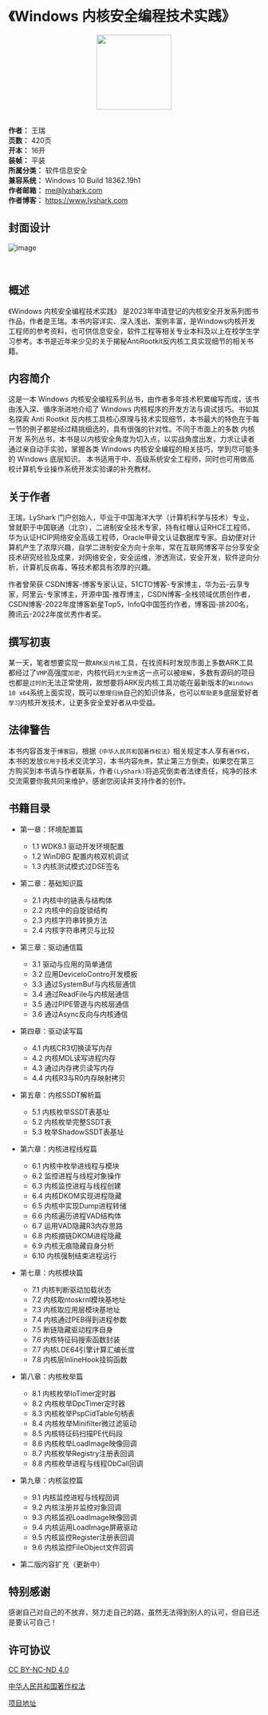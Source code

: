# 《Windows 内核安全编程技术实践》

<div align=center>
<img width="150" src="https://user-images.githubusercontent.com/52789403/201465673-01dd7d47-7092-4523-b828-8af16030b979.png" />
</div>

<br>

**作者：** 王瑞<br>
**页数：** 420页<br>
**开本：** 16开<br>
**装帧：** 平装<br>
**所属分类：** 软件信息安全<br>
**兼容系统：** Windows 10 Build 18362.19h1<br>
**作者邮箱：** me@lyshark.com<br>
**作者博客：** https://www.lyshark.com<br>

## 封面设计

![image](https://user-images.githubusercontent.com/52789403/202657410-d5259dfb-8161-4579-bb3b-5c775b9deed1.png)

<br>

## 概述

《Windows 内核安全编程技术实践》 是2023年申请登记的内核安全开发系列图书作品，作者是王瑞。本书内容详实、深入浅出、案例丰富，是Windows内核开发工程师的参考资料，也可供信息安全，软件工程等相关专业本科及以上在校学生学习参考。本书是近年来少见的关于揭秘AntiRootkit反内核工具实现细节的相关书籍。

## 内容简介

这是一本 Windows 内核安全编程系列丛书，由作者多年技术积累编写而成，该书由浅入深、循序渐进地介绍了 Windows 内核程序的开发方法与调试技巧。书如其名探索 Anti Rootkit 反内核工具核心原理与技术实现细节，本书最大的特色在于每一节的例子都是经过精挑细选的，具有很强的针对性。不同于市面上的多数 内核开发 系列丛书，本书是以内核安全角度为切入点，以实战角度出发，力求让读者通过亲自动手实验，掌握各类 Windows 内核安全编程的相关技巧，学到尽可能多的 Windows 底层知识。 本书适用于中、高级系统安全工程师，同时也可用做高校计算机专业操作系统开发实验课的补充教材。

## 关于作者

王瑞，LyShark 门户创始人，毕业于中国海洋大学（计算机科学与技术）专业，曾就职于中国联通（北京），二进制安全技术专家，持有红帽认证RHCE工程师，华为认证HCIP网络安全高级工程师，Oracle甲骨文认证数据库专家。自幼便对计算机产生了浓厚兴趣，自学二进制安全方向十余年，常在互联网博客平台分享安全技术研究经验及成果，对网络安全，安全运维，渗透测试，安全开发，软件逆向分析，计算机反病毒，等技术都具有浓厚的兴趣。

作者曾荣获 CSDN博客-博客专家认证，51CTO博客-专家博主，华为云-云享专家，阿里云-专家博主，开源中国-推荐博主，CSDN博客-全栈领域优质创作者，CSDN博客-2022年度博客新星Top5，InfoQ中国签约作者，博客园-排200名，腾讯云-2022年度优秀作者奖。

## 撰写初衷

某一天，笔者想要实现一款`ARK反内核`工具，在找资料时发现市面上多数ARK工具都经过了`VMP`高强度`加密`，内核代码`尤为宝贵`这一点可以被`理解`，多数有源码的项目也都是`过时的`无法正常使用，故想要将ARK反内核工具功能在最新版本的`Windows 10 x64`系统上面实现，既可以`整理归纳`自己的知识体系，也可以`帮助更多`底层爱好者`学习`内核开发技术，让更多安全爱好者从中受益。

## 法律警告

本书内容首发于`博客园`，根据`《中华人民共和国著作权法》`相关规定本人享有`著作权`，本书的发放`仅用于`技术交流学习，本书内容`免费`，禁止第三方倒卖，如果您在第三方购买到本书请与作者联系，作者`(LyShark)`将追究倒卖者法律责任，纯净的技术交流需要你我共同来维护，感谢您阅读并支持作者的创作。

## 书籍目录

 - 第一章：环境配置篇
   - 1.1 WDK8.1 驱动开发环境配置
   - 1.2 WinDBG 配置内核双机调试
   - 1.3 内核测试模式过DSE签名

 - 第二章：基础知识篇
   - 2.1 内核中的链表与结构体
   - 2.2 内核中的自旋锁结构
   - 2.3 内核字符串转换方法
   - 2.4 内核字符串拷贝与比较

 - 第三章：驱动通信篇
   - 3.1 驱动与应用的简单通信
   - 3.2 应用DeviceIoContro开发模板
   - 3.3 通过SystemBuf与内核层通信
   - 3.4 通过ReadFile与内核层通信
   - 3.5 通过PIPE管道与内核层通信
   - 3.6 通过Async反向与内核通信

 - 第四章：驱动读写篇
   - 4.1 内核CR3切换读写内存
   - 4.2 内核MDL读写进程内存
   - 4.3 通过内存拷贝读写内存
   - 4.4 内核R3与R0内存映射拷贝

 - 第五章：内核SSDT解析篇
   - 5.1 内核枚举SSDT表基址
   - 5.2 内核枚举完整SSDT表
   - 5.3 枚举ShadowSSDT表基址

 - 第六章：内核进程线程篇
   - 6.1 内核中枚举进线程与模块
   - 6.2 监控进程与线程对象操作
   - 6.3 内核监控进程与线程创建
   - 6.4 内核DKOM实现进程隐藏
   - 6.5 内核中实现Dump进程转储
   - 6.6 内核遍历进程VAD结构体
   - 6.7 运用VAD隐藏R3内存思路
   - 6.8 内核摘链DKOM进程隐藏
   - 6.9 内核无痕隐藏自身分析
   - 6.10 内核强制结束进程运行

 - 第七章：内核模块篇
   - 7.1 内核判断驱动加载状态
   - 7.2 内核取ntoskrnl模块基地址
   - 7.3 内核取应用层模块基地址
   - 7.4 内核通过PEB得到进程参数
   - 7.5 断链隐藏驱动程序自身
   - 7.6 内核特征码搜索函数封装
   - 7.7 内核LDE64引擎计算汇编长度
   - 7.8 内核层InlineHook挂钩函数

 - 第八章：内核枚举篇
   - 8.1 内核枚举IoTimer定时器
   - 8.2 内核枚举DpcTimer定时器
   - 8.3 内核枚举PspCidTable句柄表
   - 8.4 内核枚举Minifilter微过滤驱动
   - 8.5 内核特征码扫描PE代码段
   - 8.6 内核枚举LoadImage映像回调
   - 8.7 内核枚举Registry注册表回调
   - 8.8 内核枚举进程与线程ObCall回调

 - 第九章：内核监控篇
   - 9.1 内核监控进程与线程回调
   - 9.2 内核注册并监控对象回调
   - 9.3 内核监视LoadImage映像回调
   - 9.4 内核运用LoadImage屏蔽驱动
   - 9.5 内核监控Register注册表回调
   - 9.6 内核监控FileObject文件回调

 - 第二版内容扩充（更新中）
  

## 特别感谢

感谢自己对自己的不放弃，努力走自己的路，虽然无法得到别人的认可，但自已还是要认可自己！


## 许可协议

[CC BY-NC-ND 4.0](http://creativecommons.org/licenses/by-nc-nd/4.0/)

[中华人民共和国著作权法](http://www.gov.cn/guoqing/2021-10/29/content_5647633.htm)

[项目地址](https://github.com/lyshark/WindowsKernelBook)
